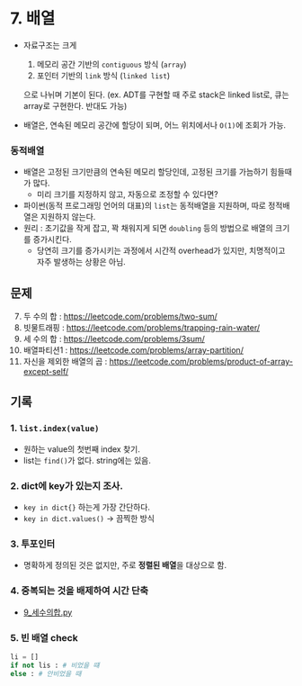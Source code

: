 # 7. 배열

- 자료구조는 크게

  1. 메모리 공간 기반의 `contiguous` 방식 (`array`)
  2. 포인터 기반의 `link` 방식 (`linked list`)

  으로 나뉘며 기본이 된다. (ex. ADT를 구현할 때 주로 stack은 linked list로, 큐는 array로 구현한다. 반대도 가능)

- 배열은, 연속된 메모리 공간에 할당이 되며, 어느 위치에서나 `O(1)`에 조회가 가능.

### 동적배열

- 배열은 고정된 크기만큼의 연속된 메모리 할당인데, 고정된 크기를 가늠하기 힘들때가 많다.
  - 미리 크기를 지정하지 않고, 자동으로 조정할 수 있다면?
- 파이썬(동적 프로그래밍 언어의 대표)의 `list`는 동적배열을 지원하며, 따로 정적배열은 지원하지 않는다.
- 원리 : 초기값을 작게 잡고, 꽉 채워지게 되면 `doubling` 등의 방법으로 배열의 크기를 증가시킨다.
  - 당연히 크기를 증가시키는 과정에서 시간적 overhead가 있지만, 치명적이고 자주 발생하는 상황은 아님.

## 문제

7. 두 수의 합 : https://leetcode.com/problems/two-sum/
8. 빗물트래핑 : https://leetcode.com/problems/trapping-rain-water/
9. 세 수의 합 : https://leetcode.com/problems/3sum/
10. 배열파티션1 : https://leetcode.com/problems/array-partition/
11. 자신을 제외한 배열의 곱 : https://leetcode.com/problems/product-of-array-except-self/

## 기록

### 1. `list.index(value)`

- 원하는 value의 첫번째 index 찾기.
- list는 `find()`가 없다. string에는 있음.

### 2. dict에 key가 있는지 조사.

- `key in dict{}` 하는게 가장 간단하다.
- `key in dict.values()` -> 끔찍한 방식

### 3. 투포인터

- 명확하게 정의된 것은 없지만, 주로 **정렬된 배열**을 대상으로 함.

### 4. 중복되는 것을 배제하여 시간 단축

- [9\_세수의합.py](./9_세수의합.py)

### 5. 빈 배열 check

```python
li = []
if not lis : # 비었을 떄
else : # 안비었을 때
```
